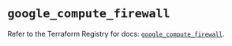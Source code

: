 # `google_compute_firewall`

Refer to the Terraform Registry for docs: [`google_compute_firewall`](https://registry.terraform.io/providers/hashicorp/google-beta/6.36.1/docs/resources/google_compute_firewall).
